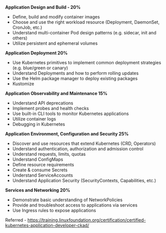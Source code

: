 **Application Design and Build - 20%**
  - Define, build and modify container images
  - Choose and use the right workload resource (Deployment, DaemonSet, CronJob, etc.)
  - Understand multi-container Pod design patterns (e.g. sidecar, init and others)
  - Utilize persistent and ephemeral volumes

**Application Deployment 20%**
  - Use Kubernetes primitives to implement common deployment strategies (e.g. blue/green or canary)
  - Understand Deployments and how to perform rolling updates
  - Use the Helm package manager to deploy existing packages
  - Kustomize

**Application Observability and Maintenance 15%**
  - Understand API deprecations
  - Implement probes and health checks
  - Use built-in CLI tools to monitor Kubernetes applications
  - Utilize container logs
  - Debugging in Kubernetes

**Application Environment, Configuration and Security 25%**
  - Discover and use resources that extend Kubernetes (CRD, Operators)
  - Understand authentication, authorization and admission control
  - Understand requests, limits, quotas
  - Understand ConfigMaps
  - Define resource requirements
  - Create & consume Secrets
  - Understand ServiceAccounts
  - Understand Application Security (SecurityContexts, Capabilities, etc.)

**Services and Networking 20%**
  - Demonstrate basic understanding of NetworkPolicies
  - Provide and troubleshoot access to applications via services
  - Use Ingress rules to expose applications


Referred - https://training.linuxfoundation.org/certification/certified-kubernetes-application-developer-ckad/
